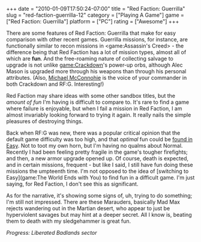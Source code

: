 +++
date = "2010-01-09T17:50:24-07:00"
title = "Red Faction: Guerrilla"
slug = "red-faction-guerrilla-12"
category = ["Playing A Game"]
game = ["Red Faction: Guerrilla"]
platform = ["PC"]
rating = ["Awesome"]
+++

There are some features of Red Faction: Guerrilla that make for easy comparison with other recent games.  Guerrilla missions, for instance, are functionally similar to recon missions in <game:Assassin's Creed> - the difference being that Red Faction has a lot of mission types, almost all of which are <b>fun</b>.  And the free-roaming nature of collecting salvage to upgrade is not unlike <game:Crackdown>'s power-up orbs, although Alec Mason is upgraded more through his weapons than through his personal attributes.  (Also, <a href="http://www.imdb.com/name/nm0566332/">Michael McConnohie</a> is the voice of your commander in both Crackdown and RF:G.  Interesting!)

Red Faction may share ideas with some other sandbox titles, but the <i>amount of fun</i> I'm having is difficult to compare to.  It's rare to find a game where failure is enjoyable, but when I fail a mission in Red Faction, I am almost invariably looking forward to trying it again.  It really nails the simple pleasures of destroying things.

Back when RF:G was new, there was a popular critical opinion that the default game difficulty was too high, and that <i>optimal</i> fun could be <a href="http://www.wired.com/gamelife/2009/06/red-faction/">found in Easy</a>.  Not to toot my own horn, but I'm having no qualms about Normal.  Recently I had been feeling pretty fragile in the game's tougher firefights; and then, a new armor upgrade opened up.  Of course, death is expected, and in certain missions, frequent - but like I said, I still have fun doing these missions the umpteenth time.  I'm not opposed to the idea of [switching to Easy](game:The World Ends with You) to find fun in a difficult game.  I'm just saying, for Red Faction, I don't see this as significant.

As for the narrative, it's showing some signs of, uh, trying to do something; I'm still not impressed.  There are these Marauders, basically Mad Max rejects wandering out in the Martian desert, who appear to just be hyperviolent savages but may hint at a deeper secret.  All I know is, beating them to death with my sledgehammer is great fun.

<i>Progress: Liberated Badlands sector</i>